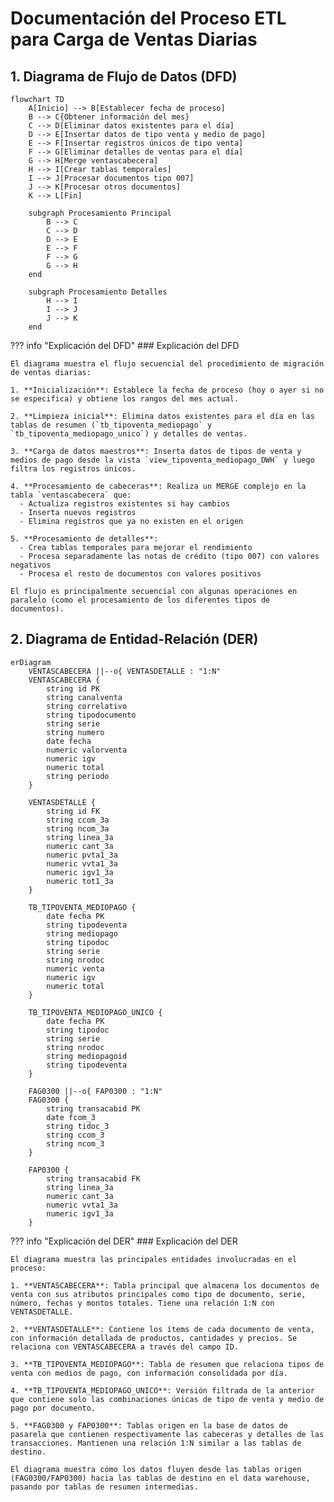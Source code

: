 # Documentación del Proceso ETL para Carga de Ventas Diarias

## 1. Diagrama de Flujo de Datos (DFD)

```mermaid
flowchart TD
    A[Inicio] --> B[Establecer fecha de proceso]
    B --> C{Obtener información del mes}
    C --> D[Eliminar datos existentes para el día]
    D --> E[Insertar datos de tipo venta y medio de pago]
    E --> F[Insertar registros únicos de tipo venta]
    F --> G[Eliminar detalles de ventas para el día]
    G --> H[Merge ventascabecera]
    H --> I[Crear tablas temporales]
    I --> J[Procesar documentos tipo 007]
    J --> K[Procesar otros documentos]
    K --> L[Fin]

    subgraph Procesamiento Principal
        B --> C
        C --> D
        D --> E
        E --> F
        F --> G
        G --> H
    end

    subgraph Procesamiento Detalles
        H --> I
        I --> J
        J --> K
    end
```

??? info "Explicación del DFD"
    ### Explicación del DFD

    El diagrama muestra el flujo secuencial del procedimiento de migración de ventas diarias:

    1. **Inicialización**: Establece la fecha de proceso (hoy o ayer si no se especifica) y obtiene los rangos del mes actual.

    2. **Limpieza inicial**: Elimina datos existentes para el día en las tablas de resumen (`tb_tipoventa_mediopago` y `tb_tipoventa_mediopago_unico`) y detalles de ventas.

    3. **Carga de datos maestros**: Inserta datos de tipos de venta y medios de pago desde la vista `view_tipoventa_mediopago_DWH` y luego filtra los registros únicos.

    4. **Procesamiento de cabeceras**: Realiza un MERGE complejo en la tabla `ventascabecera` que:
      - Actualiza registros existentes si hay cambios
      - Inserta nuevos registros
      - Elimina registros que ya no existen en el origen

    5. **Procesamiento de detalles**: 
      - Crea tablas temporales para mejorar el rendimiento
      - Procesa separadamente las notas de crédito (tipo 007) con valores negativos
      - Procesa el resto de documentos con valores positivos

    El flujo es principalmente secuencial con algunas operaciones en paralelo (como el procesamiento de los diferentes tipos de documentos).

## 2. Diagrama de Entidad-Relación (DER)

```mermaid
erDiagram
    VENTASCABECERA ||--o{ VENTASDETALLE : "1:N"
    VENTASCABECERA {
        string id PK
        string canalventa
        string correlativo
        string tipodocumento
        string serie
        string numero
        date fecha
        numeric valorventa
        numeric igv
        numeric total
        string periodo
    }
    
    VENTASDETALLE {
        string id FK
        string ccom_3a
        string ncom_3a
        string linea_3a
        numeric cant_3a
        numeric pvta1_3a
        numeric vvta1_3a
        numeric igv1_3a
        numeric tot1_3a
    }
    
    TB_TIPOVENTA_MEDIOPAGO {
        date fecha PK
        string tipodeventa
        string mediopago
        string tipodoc
        string serie
        string nrodoc
        numeric venta
        numeric igv
        numeric total
    }
    
    TB_TIPOVENTA_MEDIOPAGO_UNICO {
        date fecha PK
        string tipodoc
        string serie
        string nrodoc
        string mediopagoid
        string tipodeventa
    }
    
    FAG0300 ||--o{ FAP0300 : "1:N"
    FAG0300 {
        string transacabid PK
        date fcom_3
        string tidoc_3
        string ccom_3
        string ncom_3
    }
    
    FAP0300 {
        string transacabid FK
        string linea_3a
        numeric cant_3a
        numeric vvta1_3a
        numeric igv1_3a
    }
```

??? info "Explicación del DER"
    ### Explicación del DER

    El diagrama muestra las principales entidades involucradas en el proceso:

    1. **VENTASCABECERA**: Tabla principal que almacena los documentos de venta con sus atributos principales como tipo de documento, serie, número, fechas y montos totales. Tiene una relación 1:N con VENTASDETALLE.

    2. **VENTASDETALLE**: Contiene los ítems de cada documento de venta, con información detallada de productos, cantidades y precios. Se relaciona con VENTASCABECERA a través del campo ID.

    3. **TB_TIPOVENTA_MEDIOPAGO**: Tabla de resumen que relaciona tipos de venta con medios de pago, con información consolidada por día.

    4. **TB_TIPOVENTA_MEDIOPAGO_UNICO**: Versión filtrada de la anterior que contiene solo las combinaciones únicas de tipo de venta y medio de pago por documento.

    5. **FAG0300 y FAP0300**: Tablas origen en la base de datos de pasarela que contienen respectivamente las cabeceras y detalles de las transacciones. Mantienen una relación 1:N similar a las tablas de destino.

    El diagrama muestra cómo los datos fluyen desde las tablas origen (FAG0300/FAP0300) hacia las tablas de destino en el data warehouse, pasando por tablas de resumen intermedias.